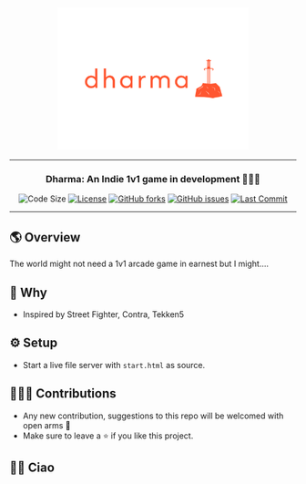<div align='center'>
<img  src="https://github.com/namansharma18899/Dharma/blob/main/assets/newlogo.png"  height=250px>
<hr>

### **Dharma: An Indie 1v1 game in development 👨🏻‍💻**

![Code Size](https://img.shields.io/github/languages/code-size/namansharma18899/Dharma)
[![License](https://img.shields.io/badge/license-MIT-blue.svg)](https://github.com/namansharma18899/Dharma/blob/main/LICENSE)
[![GitHub forks](https://img.shields.io/github/forks/namansharma18899/Dharma)](https://github.com/namansharma18899/Dharma/network)
[![GitHub issues](https://img.shields.io/github/issues/namansharma18899/Dharma)](https://github.com/namansharma18899/Dharma/issues)
[![Last Commit](https://img.shields.io/github/last-commit/namansharma18899/Dharma)](https://github.com/namansharma18899/Dharma/commits/main)

---
</div>

## 🌎 Overview
The world might not need a 1v1 arcade game in earnest but I might....

## 🤨 Why
- Inspired by Street Fighter, Contra, Tekken5

## ⚙️ Setup
- Start a live file server with ```start.html``` as source.

## 👷🏻‍♀️ Contributions
- Any new contribution, suggestions to this repo will be welcomed with open arms 🤗
- Make sure to leave a ⭐ if you like this project.


## 👋🏼 Ciao